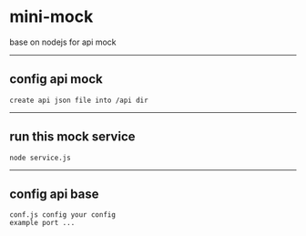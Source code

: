 # mini-mock
base on nodejs for api mock

---

## config api mock
```
create api json file into /api dir
```

---

## run this mock service
```
node service.js
```

---

## config api base
```
conf.js config your config
example port ... 
```

